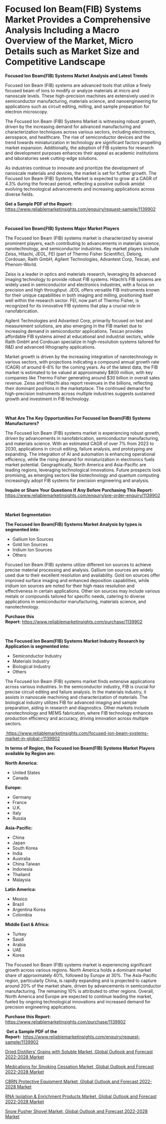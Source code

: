 <p><h1>Focused Ion Beam(FIB) Systems Market Provides a Comprehensive Analysis Including a Macro Overview of the Market, Micro Details such as Market Size and Competitive Landscape</h1></p><p><strong>Focused Ion Beam(FIB) Systems Market Analysis and Latest Trends</strong></p>
<p><p>Focused Ion Beam (FIB) systems are advanced tools that utilize a finely focused beam of ions to modify or analyze materials at micro and nanoscale levels. These high-precision machines are extensively used in semiconductor manufacturing, materials science, and nanoengineering for applications such as circuit editing, milling, and sample preparation for electron microscopy.</p><p>The Focused Ion Beam (FIB) Systems Market is witnessing robust growth, driven by the increasing demand for advanced manufacturing and characterization techniques across various sectors, including electronics, aerospace, and healthcare. The rise of semiconductor devices and the trend towards miniaturization in technology are significant factors propelling market expansion. Additionally, the adoption of FIB systems for research and development purposes enhances their appeal as academic institutions and laboratories seek cutting-edge solutions.</p><p>As industries continue to innovate and prioritize the development of nanoscale materials and devices, the market is set for further growth. The Focused Ion Beam (FIB) Systems Market is expected to grow at a CAGR of 4.3% during the forecast period, reflecting a positive outlook amidst evolving technological advancements and increasing applications across diverse fields.</p></p>
<p><strong>Get a Sample PDF of the Report:&nbsp;</strong> <a href="https://www.reliablemarketinsights.com/enquiry/request-sample/1139902?utm_campaign=1496&utm_medium=2&utm_source=Github&utm_content=ia&utm_term=14102024&utm_id=focused-ion-beamfib-systems">https://www.reliablemarketinsights.com/enquiry/request-sample/1139902</a></p>
<p>&nbsp;</p>
<p><strong>Focused Ion Beam(FIB) Systems Major Market Players</strong></p>
<p><p>The Focused Ion Beam (FIB) systems market is characterized by several prominent players, each contributing to advancements in materials science, nanotechnology, and semiconductor industries. Key market players include Zeiss, Hitachi, JEOL, FEI (part of Thermo Fisher Scientific), Delong, Cordouan, Raith GmbH, Agilent Technologies, Advantest Corp, Tescan, and Phenom-World.</p><p>Zeiss is a leader in optics and materials research, leveraging its advanced imaging technology to provide robust FIB systems. Hitachi’s FIB systems are widely used in semiconductor and electronics industries, with a focus on precision and high throughput. JEOL offers versatile FIB instruments known for their unique capabilities in both imaging and milling, positioning itself well within the research sector. FEI, now part of Thermo Fisher, is recognized for its innovative FIB systems that play a crucial role in nanofabrication.</p><p>Agilent Technologies and Advantest Corp, primarily focused on test and measurement solutions, are also emerging in the FIB market due to increasing demand in semiconductor applications. Tescan provides affordable FIB systems aimed at educational and industrial sectors, while Raith GmbH and Cordouan specialize in high-resolution systems tailored for R&D and advanced lithography applications.</p><p>Market growth is driven by the increasing integration of nanotechnology in various sectors, with projections indicating a compound annual growth rate (CAGR) of around 6-8% for the coming years. As of the latest data, the FIB market is estimated to be valued at approximately $800 million, with key companies like Thermo Fisher generating around $30 billion in overall sales revenue. Zeiss and Hitachi also report revenues in the billions, reflecting their dominant positions in the marketplace. The continued demand for high-precision instruments across multiple industries suggests sustained growth and investment in FIB technology.</p></p>
<p>&nbsp;</p>
<p><strong>What Are The Key Opportunities For Focused Ion Beam(FIB) Systems Manufacturers?</strong></p>
<p><p>The Focused Ion Beam (FIB) systems market is experiencing robust growth, driven by advancements in nanofabrication, semiconductor manufacturing, and materials science. With an estimated CAGR of over 7% from 2023 to 2030, applications in circuit editing, failure analysis, and prototyping are expanding. The integration of AI and automation is enhancing operational efficiency, while the rising demand for miniaturization in electronics fuels market potential. Geographically, North America and Asia-Pacific are leading regions, leveraging technological innovations. Future prospects look promising, as emerging sectors like biotechnology and quantum computing increasingly adopt FIB systems for precision engineering and analysis.</p></p>
<p><strong>Inquire or Share Your Questions If Any Before Purchasing This Report:</strong> <a href="https://www.reliablemarketinsights.com/enquiry/pre-order-enquiry/1139902?utm_campaign=1496&utm_medium=2&utm_source=Github&utm_content=ia&utm_term=14102024&utm_id=focused-ion-beamfib-systems">https://www.reliablemarketinsights.com/enquiry/pre-order-enquiry/1139902</a></p>
<p>&nbsp;</p>
<p><strong>Market Segmentation</strong></p>
<p><strong>The Focused Ion Beam(FIB) Systems Market Analysis by types is segmented into:</strong></p>
<p><ul><li>Gallium Ion Sources</li><li>Gold Ion Sources</li><li>Iridium Ion Sources</li><li>Others</li></ul></p>
<p><p>Focused Ion Beam (FIB) systems utilize different ion sources to achieve precise material processing and analysis. Gallium ion sources are widely used due to their excellent resolution and availability. Gold ion sources offer improved surface imaging and enhanced deposition capabilities, while iridium ion sources are noted for their high mass resolution and effectiveness in certain applications. Other ion sources may include various metals or compounds tailored for specific needs, catering to diverse applications in semiconductor manufacturing, materials science, and nanotechnology.</p></p>
<p><strong>Purchase this Report:&nbsp;</strong><a href="https://www.reliablemarketinsights.com/purchase/1139902?utm_campaign=1496&utm_medium=2&utm_source=Github&utm_content=ia&utm_term=14102024&utm_id=focused-ion-beamfib-systems">https://www.reliablemarketinsights.com/purchase/1139902</a></p>
<p>&nbsp;</p>
<p><strong>The Focused Ion Beam(FIB) Systems Market Industry Research by Application is segmented into:</strong></p>
<p><ul><li>Semiconductor Industry</li><li>Materials Industry</li><li>Biological Industry</li><li>Others</li></ul></p>
<p><p>The Focused Ion Beam (FIB) systems market finds extensive applications across various industries. In the semiconductor industry, FIB is crucial for precise circuit editing and failure analysis. In the materials industry, it assists in nanoscale machining and characterization of materials. The biological industry utilizes FIB for advanced imaging and sample preparation, aiding in research and diagnostics. Other markets include nanotechnology and MEMS fabrication, where FIB technology enhances production efficiency and accuracy, driving innovation across multiple sectors.</p></p>
<p><a href="https://www.reliablemarketinsights.com/focused-ion-beam-systems-market-in-global-r1139902?utm_campaign=1496&utm_medium=2&utm_source=Github&utm_content=ia&utm_term=14102024&utm_id=focused-ion-beamfib-systems">&nbsp;https://www.reliablemarketinsights.com/focused-ion-beam-systems-market-in-global-r1139902</a></p>
<p><strong>In terms of Region, the Focused Ion Beam(FIB) Systems Market Players available by Region are:</strong></p>
<p>
    <p> <strong> North America: </strong>
        <ul>
            <li>United States</li>
            <li>Canada</li>
        </ul>
        </p> 
    <p> <strong> Europe: </strong>
        <ul>
            <li>Germany</li>
            <li>France</li>
            <li>U.K.</li>
            <li>Italy</li>
            <li>Russia</li>
        </ul>
        </p> 
    <p> <strong> Asia-Pacific: </strong>
        <ul>
            <li>China</li>
            <li>Japan</li>
            <li>South Korea</li>
            <li>India</li>
            <li>Australia</li>
            <li>China Taiwan</li>
            <li>Indonesia</li>
            <li>Thailand</li>
            <li>Malaysia</li>
        </ul>
        </p> 
    <p> <strong> Latin America: </strong>
        <ul>
            <li>Mexico</li>
            <li>Brazil</li>
            <li>Argentina Korea</li>
            <li>Colombia</li>
        </ul>
        </p> 
    <p> <strong> Middle East & Africa: </strong>
        <ul>
            <li>Turkey</li>
            <li>Saudi</li>
            <li>Arabia</li>
            <li>UAE</li>
            <li>Korea</li>
        </ul>
    </p>
    </p>
<p><p>The Focused Ion Beam (FIB) systems market is experiencing significant growth across various regions. North America holds a dominant market share of approximately 40%, followed by Europe at 30%. The Asia-Pacific region, particularly China, is rapidly expanding and is projected to capture around 20% of the market share, driven by advancements in semiconductor manufacturing. The remaining 10% is attributed to other regions. Overall, North America and Europe are expected to continue leading the market, fueled by ongoing technological innovations and increased demand for precision engineering applications.</p></p>
<p><strong>Purchase this Report: </strong><a href="https://www.reliablemarketinsights.com/purchase/1139902?utm_campaign=1496&utm_medium=2&utm_source=Github&utm_content=ia&utm_term=14102024&utm_id=focused-ion-beamfib-systems">https://www.reliablemarketinsights.com/purchase/1139902</a></p>
<p>&nbsp;<strong>Get a Sample PDF of the Report:&nbsp;&nbsp;</strong><a href="https://www.reliablemarketinsights.com/enquiry/request-sample/1139902?utm_campaign=1496&utm_medium=2&utm_source=Github&utm_content=ia&utm_term=14102024&utm_id=focused-ion-beamfib-systems">https://www.reliablemarketinsights.com/enquiry/request-sample/1139902</a></p>
<p><strong></strong></p>
<p><p><a href="https://www.linkedin.com/pulse/regulatory-landscape-its-influence-global-dried-distillers-grains-mbasf?utm_campaign=1496&utm_medium=2&utm_source=Github&utm_content=ia&utm_term=14102024&utm_id=focused-ion-beamfib-systems">Dried Distillers’ Grains with Soluble Market, Global Outlook and Forecast 2022-2028 Market</a></p><p><a href="https://www.linkedin.com/pulse/emerging-technologies-reshaping-medications-smoking-cessation-nmpxf?utm_campaign=1496&utm_medium=2&utm_source=Github&utm_content=ia&utm_term=14102024&utm_id=focused-ion-beamfib-systems">Medications for Smoking Cessation Market, Global Outlook and Forecast 2022-2028 Market</a></p><p><a href="https://www.linkedin.com/pulse/cbrn-protective-equipment-market-global-outlook-forecast-2022-2028-axocf?utm_campaign=1496&utm_medium=2&utm_source=Github&utm_content=ia&utm_term=14102024&utm_id=focused-ion-beamfib-systems">CBRN Protective Equipment Market, Global Outlook and Forecast 2022-2028 Market</a></p><p><a href="https://www.linkedin.com/pulse/digital-transformation-rna-isolation-enrichment-products-market-khkff?utm_campaign=1496&utm_medium=2&utm_source=Github&utm_content=ia&utm_term=14102024&utm_id=focused-ion-beamfib-systems">RNA Isolation & Enrichment Products Market, Global Outlook and Forecast 2022-2028 Market</a></p><p><a href="https://www.linkedin.com/pulse/snow-pusher-shovel-market-global-outlook-forecast-2022-2028-mqudf?utm_campaign=1496&utm_medium=2&utm_source=Github&utm_content=ia&utm_term=14102024&utm_id=focused-ion-beamfib-systems">Snow Pusher Shovel Market, Global Outlook and Forecast 2022-2028 Market</a></p></p>